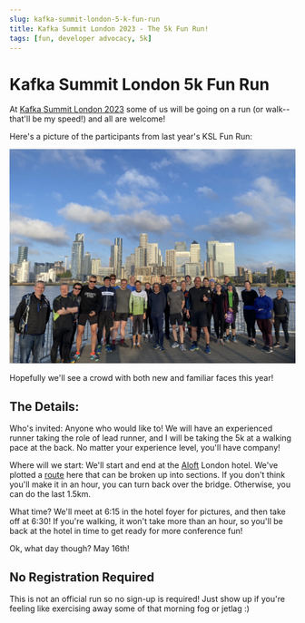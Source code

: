 ```yaml
---
slug: kafka-summit-london-5-k-fun-run
title: Kafka Summit London 2023 - The 5k Fun Run! 
tags: [fun, developer advocacy, 5k]
---
```


# Kafka Summit London 5k Fun Run 

At [Kafka Summit London 2023](https://www.kafka-summit.org/events/kafka-summit-london-2023/about) some of us will be going on a run (or walk-- that'll be my speed!) and all are welcome! 

Here's a picture of the participants from last year's KSL Fun Run: 

![Group of twenty or so people wearing running clothes and smiling.](./summit-run.jpeg)

Hopefully we'll see a crowd with both new and familiar faces this year! 

## The Details: 

Who's invited: Anyone who would like to! We will have an experienced runner taking the role of lead runner, and I will be taking the 5k at a walking pace at the back. No matter your experience level, you'll have company! 

Where will we start: We'll start and end at the [Aloft](https://www.marriott.com/en-us/hotels/lonal-aloft-london-excel/overview/?scid=f2ae0541-1279-4f24-b197-a979c79310b0) London hotel. We've plotted a [route](https://www.plotaroute.com/route/2190007) here that can be broken up into sections. If you don't think you'll make it in an hour, you can turn back over the bridge. Otherwise, you can do the last 1.5km. 

What time? We'll meet at 6:15 in the hotel foyer for pictures, and then take off at 6:30! If you're walking, it won't take more than an hour, so you'll be back at the hotel in time to get ready for more conference fun! 

Ok, what day though? May 16th! 

## No Registration Required

This is not an official run so no sign-up is required! Just show up if you're feeling like exercising away some of that morning fog or jetlag :) 